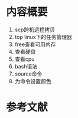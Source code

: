 # 内容概要
1. scp跨机远程拷贝
1. top linux下的任务管理器
1. free查看可用内存
1. 查看硬盘
1. 查看cpu
1. bash语法
1. source命令
1. 为命令设置颜色

# 参考文献